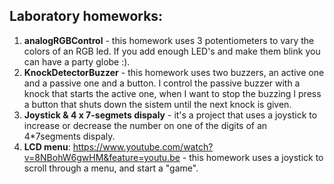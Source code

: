 ## Laboratory homeworks:

1. **analogRGBControl** - this homework uses 3 potentiometers to vary the colors of an RGB led. If you add enough LED's and make them blink you can have a party globe :).
2. **KnockDetectorBuzzer** - this homework uses two buzzers, an active one and a passive one and a button. I control the passive buzzer with a knock that starts the active one, when I want to stop the buzzing I press a button that shuts down the sistem until the next knock is given.
3. **Joystick & 4 x 7-segmets dispaly** - it's a project that uses a joystick to increase or decrease the number on one of the digits of an 4*7segments dispaly.
4. **LCD menu**: https://www.youtube.com/watch?v=8NBohW6gwHM&feature=youtu.be - this homework uses a joystick to scroll through a menu, and start a "game".
